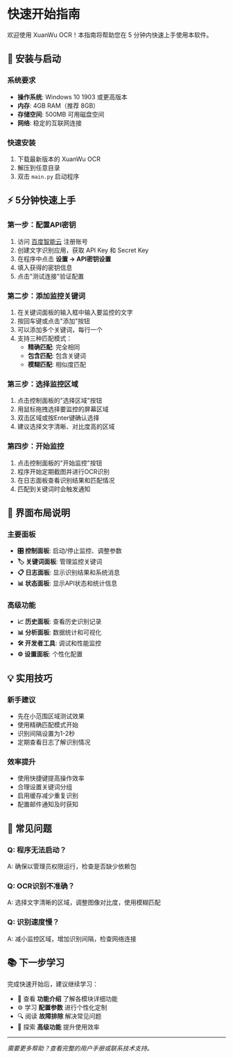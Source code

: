 # 快速开始指南

欢迎使用 XuanWu OCR！本指南将帮助您在 5 分钟内快速上手使用本软件。

## 🚀 安装与启动

### 系统要求
- **操作系统**: Windows 10 1903 或更高版本
- **内存**: 4GB RAM（推荐 8GB）
- **存储空间**: 500MB 可用磁盘空间
- **网络**: 稳定的互联网连接

### 快速安装
1. 下载最新版本的 XuanWu OCR
2. 解压到任意目录
3. 双击 `main.py` 启动程序

## ⚡ 5分钟快速上手

### 第一步：配置API密钥
1. 访问 [百度智能云](https://cloud.baidu.com) 注册账号
2. 创建文字识别应用，获取 API Key 和 Secret Key
3. 在程序中点击 **设置 → API密钥设置**
4. 填入获得的密钥信息
5. 点击"测试连接"验证配置

### 第二步：添加监控关键词
1. 在关键词面板的输入框中输入要监控的文字
2. 按回车键或点击"添加"按钮
3. 可以添加多个关键词，每行一个
4. 支持三种匹配模式：
   - **精确匹配**: 完全相同
   - **包含匹配**: 包含关键词
   - **模糊匹配**: 相似度匹配

### 第三步：选择监控区域
1. 点击控制面板的"选择区域"按钮
2. 用鼠标拖拽选择要监控的屏幕区域
3. 双击区域或按Enter键确认选择
4. 建议选择文字清晰、对比度高的区域

### 第四步：开始监控
1. 点击控制面板的"开始监控"按钮
2. 程序开始定期截图并进行OCR识别
3. 在日志面板查看识别结果和匹配情况
4. 匹配到关键词时会触发通知

## 🎯 界面布局说明

### 主要面板
- **🎛️ 控制面板**: 启动/停止监控、调整参数
- **🏷️ 关键词面板**: 管理监控关键词
- **📋 日志面板**: 显示识别结果和系统消息
- **📊 状态面板**: 显示API状态和统计信息

### 高级功能
- **📈 历史面板**: 查看历史识别记录
- **📊 分析面板**: 数据统计和可视化
- **🛠️ 开发者工具**: 调试和性能监控
- **⚙️ 设置面板**: 个性化配置

## 💡 实用技巧

### 新手建议
- 先在小范围区域测试效果
- 使用精确匹配模式开始
- 识别间隔设置为1-2秒
- 定期查看日志了解识别情况

### 效率提升
- 使用快捷键提高操作效率
- 合理设置关键词分组
- 启用缓存减少重复识别
- 配置邮件通知及时获知

## 🔧 常见问题

### Q: 程序无法启动？
A: 确保以管理员权限运行，检查是否缺少依赖包

### Q: OCR识别不准确？
A: 选择文字清晰的区域，调整图像对比度，使用模糊匹配

### Q: 识别速度慢？
A: 减小监控区域，增加识别间隔，检查网络连接

## 📚 下一步学习

完成快速开始后，建议继续学习：
- 📖 查看 **功能介绍** 了解各模块详细功能
- ⚙️ 学习 **配置参数** 进行个性化定制
- 🔍 阅读 **故障排除** 解决常见问题
- 🎯 探索 **高级功能** 提升使用效率

---

*需要更多帮助？查看完整的用户手册或联系技术支持。*
